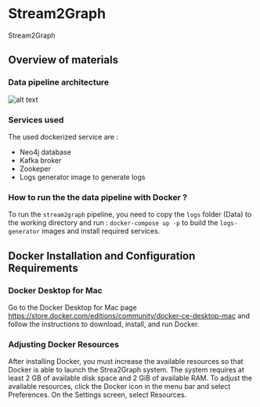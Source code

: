 # Stream2Graph
Stream2Graph 

## Overview of materials

### Data pipeline architecture 

![alt text](https://neo4j.com/labs/kafka/4.0/_images/unwind-consume.png)

### Services used 
The used dockerized service are :
- Neo4j database
- Kafka broker
- Zookeper 
- Logs generator image to generate logs 

### How to run the the data pipeline with Docker ?

To run the `stream2graph` pipeline, you need to copy the `logs` folder (Data) to the working directory and run : `docker-compose up -p` to build the `logs-generator` images and install required services.

## Docker Installation and Configuration Requirements

### Docker Desktop for Mac
Go to the Docker Desktop for Mac page https://store.docker.com/editions/community/docker-ce-desktop-mac and follow the instructions to download, install, and run Docker.

### Adjusting Docker Resources
After installing Docker, you must increase the available resources so that Docker is able to launch the Strea2Graph system. The system requires at least 2 GB of available disk space and 2 GiB of available RAM.
To adjust the available resources, click the Docker icon in the menu bar and select Preferences. On the Settings screen, select Resources.

